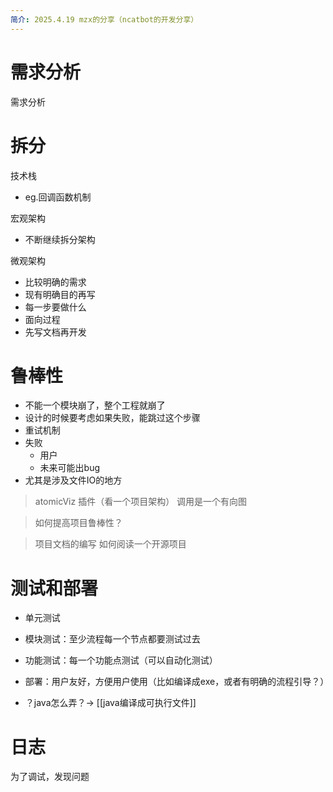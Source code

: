 ```yaml
---
简介: 2025.4.19 mzx的分享（ncatbot的开发分享）
---
```

# 需求分析

需求分析
# 拆分

技术栈
- eg.回调函数机制

宏观架构
- 不断继续拆分架构

微观架构
- 比较明确的需求
- 现有明确目的再写
- 每一步要做什么
- 面向过程
- 先写文档再开发
# 鲁棒性

- 不能一个模块崩了，整个工程就崩了
- 设计的时候要考虑如果失败，能跳过这个步骤
- 重试机制
- 失败
	- 用户
	- 未来可能出bug
- 尤其是涉及文件IO的地方

> atomicViz 插件（看一个项目架构）
> 调用是一个有向图

> 如何提高项目鲁棒性？

> 项目文档的编写
> 如何阅读一个开源项目

# 测试和部署

- 单元测试
- 模块测试：至少流程每一个节点都要测试过去
- 功能测试：每一个功能点测试（可以自动化测试）

- 部署：用户友好，方便用户使用（比如编译成exe，或者有明确的流程引导？）
- ？java怎么弄？-> [[java编译成可执行文件]]
# 日志

为了调试，发现问题
